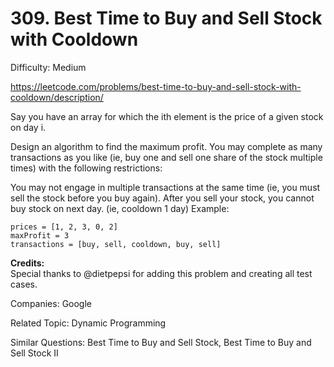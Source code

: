 # 309. Best Time to Buy and Sell Stock with Cooldown

Difficulty: Medium

https://leetcode.com/problems/best-time-to-buy-and-sell-stock-with-cooldown/description/

Say you have an array for which the ith element is the price of a given stock on day i.

Design an algorithm to find the maximum profit. You may complete as many transactions as you like (ie, buy one and sell one share of the stock multiple times) with the following restrictions:

You may not engage in multiple transactions at the same time (ie, you must sell the stock before you buy again).
After you sell your stock, you cannot buy stock on next day. (ie, cooldown 1 day)
Example:
```
prices = [1, 2, 3, 0, 2]
maxProfit = 3
transactions = [buy, sell, cooldown, buy, sell]
```

**Credits:**  
Special thanks to @dietpepsi for adding this problem and creating all test cases.

Companies: Google

Related Topic: Dynamic Programming

Similar Questions: Best Time to Buy and Sell Stock, Best Time to Buy and Sell Stock II

